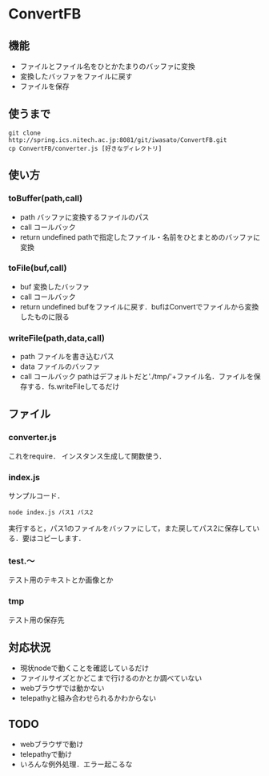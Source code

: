 # ConvertFB
## 機能
- ファイルとファイル名をひとかたまりのバッファに変換
- 変換したバッファをファイルに戻す
- ファイルを保存

## 使うまで
```
git clone http://spring.ics.nitech.ac.jp:8081/git/iwasato/ConvertFB.git
cp ConvertFB/converter.js [好きなディレクトリ]
```

## 使い方
### toBuffer(path,call)
- path バッファに変換するファイルのパス
- call コールバック
- return undefined
pathで指定したファイル・名前をひとまとめのバッファに変換

### toFile(buf,call)
- buf 変換したバッファ
- call コールバック
- return undefined
bufをファイルに戻す．bufはConvertでファイルから変換したものに限る

### writeFile(path,data,call)
- path ファイルを書き込むパス
- data ファイルのバッファ
- call コールバック
pathはデフォルトだと'./tmp/'+ファイル名．ファイルを保存する．fs.writeFileしてるだけ

## ファイル
### converter.js
これをrequire．
インスタンス生成して関数使う．

### index.js
サンプルコード．
```
node index.js パス1 パス2
```
実行すると，パス1のファイルをバッファにして，また戻してパス2に保存している．要はコピーします．

### test.〜
テスト用のテキストとか画像とか

### tmp
テスト用の保存先

## 対応状況
- 現状nodeで動くことを確認しているだけ
- ファイルサイズとかどこまで行けるのかとか調べていない
- webブラウザでは動かない
- telepathyと組み合わせられるかわからない

## TODO
- webブラウザで動け
- telepathyで動け
- いろんな例外処理．エラー起こるな